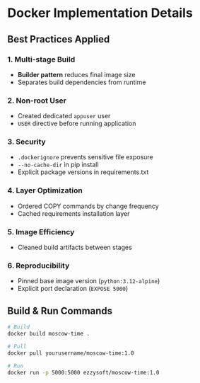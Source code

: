 # Docker Implementation Details

## Best Practices Applied

### 1. Multi-stage Build
- **Builder pattern** reduces final image size
- Separates build dependencies from runtime

### 2. Non-root User
- Created dedicated `appuser` user
- `USER` directive before running application

### 3. Security
- `.dockerignore` prevents sensitive file exposure
- `--no-cache-dir` in pip install
- Explicit package versions in requirements.txt

### 4. Layer Optimization
- Ordered COPY commands by change frequency
- Cached requirements installation layer

### 5. Image Efficiency
- Cleaned build artifacts between stages

### 6. Reproducibility
- Pinned base image version (`python:3.12-alpine`)
- Explicit port declaration (`EXPOSE 5000`)

## Build & Run Commands
```bash
# Build
docker build moscow-time .

# Pull
docker pull yourusername/moscow-time:1.0

# Run
docker run -p 5000:5000 ezzysoft/moscow-time:1.0
```